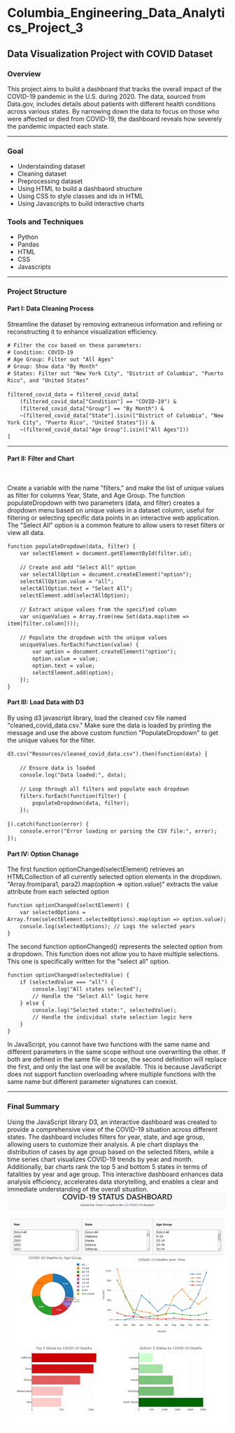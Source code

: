 # Columbia_Engineering_Data_Analytics_Project_3

<h2>Data Visualization Project with COVID Dataset</h2>

<h3>Overview</h3>

<p> 
This project aims to build a dashboard that tracks the overall impact of the COVID-19 pandemic in the U.S. during 2020. The data, sourced from Data.gov, includes details about patients with different health conditions across various states. By narrowing down the data to focus on those who were affected or died from COVID-19, the dashboard reveals how severely the pandemic impacted each state.

</p>

<hr/>

<h3>Goal</h3>

<ul>
<li>Understainding dataset</li>
<li>Cleaning dataset</li>
<li>Preprocessing dataset</li>
<li>Using HTML to build a dashbaord structure</li>
<li>Using CSS to style classes and ids in HTML</li>
<li>Using Javascripts to build interactive charts</li>
</li>
</ul>

</hr>

<h3>Tools and Techniques</h3>

<ul>
<li>Python</li>
<li>Pandas</li>
<li>HTML</li>
<li>CSS</li>
<li>Javascripts</li>
</ul>

<hr/>

<h3>Project Structure</h3>

<h4>Part I: Data Cleaning Process</h4>

<p>Streamline the dataset by removing extraneous information and refining or reconstructing it to enhance visualization efficiency.</p>

```
# Filter the csv based on these parameters:
# Condition: COVID-19
# Age Group: Filter out "All Ages"
# Group: Show data "By Month"
# States: Filter out "New York City", "District of Columbia", "Puerto Rico", and "United States"

filtered_covid_data = filtered_covid_data[
    (filtered_covid_data["Condition"] == "COVID-19") &
    (filtered_covid_data["Group"] == "By Month") &
    ~(filtered_covid_data["State"].isin(["District of Columbia", "New York City", "Puerto Rico", "United States"])) &
    ~(filtered_covid_data["Age Group"].isin(["All Ages"]))
]

```
<hr/>

<h4>Part II: Filter and Chart</h4>
</br>

<p>
Create a variable with the name "filters," and make the list of unique values as filter for columns Year, State, and Age Group. The function populateDropdown with two parameters (data, and filter) creates a dropdown menu based on unique values in a dataset column, useful for filtering or selecting specific data points in an interactive web application. The "Select All" option is a common feature to allow users to reset filters or view all data.

```
function populateDropdown(data, filter) {
    var selectElement = document.getElementById(filter.id);
    
    // Create and add "Select All" option
    var selectAllOption = document.createElement("option");
    selectAllOption.value = "all";
    selectAllOption.text = "Select All";
    selectElement.add(selectAllOption);
    
    // Extract unique values from the specified column
    var uniqueValues = Array.from(new Set(data.map(item => item[filter.column])));

    // Populate the dropdown with the unique values
    uniqueValues.forEach(function(value) {
        var option = document.createElement("option");
        option.value = value;
        option.text = value;
        selectElement.add(option);
    });
}
```

<h4>Part III: Load Data with D3</h4>

<p>
By using d3 javascript library, load the cleaned csv file named "cleaned_covid_data.csv." Make sure the data is loaded by printing the message and use the above custom function "PopulateDropdown" to get the unique values for the filter.
</p>

```
d3.csv("Resources/cleaned_covid_data.csv").then(function(data) {
    
    // Ensure data is loaded
    console.log("Data loaded:", data);

    // Loop through all filters and populate each dropdown
    filters.forEach(function(filter) {
        populateDropdown(data, filter);
    });
    
}).catch(function(error) {
    console.error("Error loading or parsing the CSV file:", error);
});
```

<h4>Part IV: Option Chanage</h4>

<p>
The first function optionChanged(selectElement) retrieves an HTMLCollection of all currently selected option elements in the dropdown. "Array.from(para1, para2).map(option => option.value)" extracts the value attribute from each selected option

```
function optionChanged(selectElement) {
    var selectedOptions = Array.from(selectElement.selectedOptions).map(option => option.value);
    console.log(selectedOptions); // Logs the selected years
}
```
The second function optionChanged() represents the selected option from a dropdown. This function does not allow you to have multiple selections. This one is specifically written for the "select all" option.

```
function optionChanged(selectedValue) {
    if (selectedValue === "all") {
        console.log("All states selected");
        // Handle the "Select All" logic here
    } else {
        console.log("Selected state:", selectedValue);
        // Handle the individual state selection logic here
    }
}
```
In JavaScript, you cannot have two functions with the same name and different parameters in the same scope without one overwriting the other. If both are defined in the same file or scope, the second definition will replace the first, and only the last one will be available. This is because JavaScript does not support function overloading where multiple functions with the same name but different parameter signatures can coexist.

</p>

<hr/>

<h3>Final Summary</h3>

<p>
Using the JavaScript library D3, an interactive dashboard was created to provide a comprehensive view of the COVID-19 situation across different states. The dashboard includes filters for year, state, and age group, allowing users to customize their analysis. A pie chart displays the distribution of cases by age group based on the selected filters, while a time series chart visualizes COVID-19 trends by year and month. Additionally, bar charts rank the top 5 and bottom 5 states in terms of fatalities by year and age group. This interactive dashboard enhances data analysis efficiency, accelerates data storytelling, and enables a clear and immediate understanding of the overall situation.
<img src="./Images/COVID-19 STATUS DASHBOARD.png"></img>

</p>